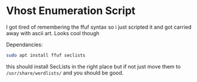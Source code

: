 # Vhost Enumeration Script
I got tired of remembering the ffuf syntax so i just scripted it and got carried away with ascii art. Looks cool though

Dependancies:
```bash
sudo apt install ffuf seclists
```
this should install SecLists in the right place but if not just move them to `/usr/share/wordlists/` and you should be good. 
